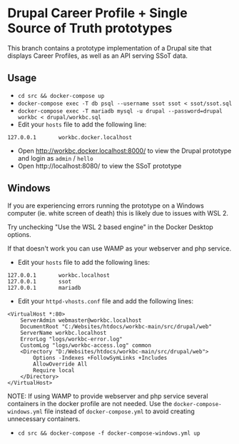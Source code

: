 Drupal Career Profile + Single Source of Truth prototypes
=========================================================

This branch contains a prototype implementation of a Drupal site that displays Career Profiles, as well as an API serving SSoT data.

## Usage

- `cd src && docker-compose up`
- `docker-compose exec -T db psql --username ssot ssot < ssot/ssot.sql`
- `docker-compose exec -T mariadb mysql -u drupal --password=drupal workbc < drupal/workbc.sql`
- Edit your `hosts` file to add the following line:
```
127.0.0.1       workbc.docker.localhost
```
- Open http://workbc.docker.localhost:8000/ to view the Drupal prototype and login as `admin` / `hello`
- Open http://localhost:8080/ to view the SSoT prototype


## Windows
If you are experiencing errors running the prototype on a Windows computer (ie. white screen of death) this is likely due to issues with WSL 2.

Try unchecking "Use the WSL 2 based engine" in the Docker Desktop options.

If that doesn't work you can use WAMP as your webserver and php service.

- Edit your `hosts` file to add the following lines:
```
127.0.0.1       workbc.localhost
127.0.0.1       ssot
127.0.0.1       mariadb
```
- Edit your `httpd-vhosts.conf` file and add the following lines:
```
<VirtualHost *:80>
    ServerAdmin webmaster@workbc.localhost
    DocumentRoot "C:/Websites/htdocs/workbc-main/src/drupal/web"
    ServerName workbc.localhost
    ErrorLog "logs/workbc-error.log"
    CustomLog "logs/workbc-access.log" common
  	<Directory "D:/Websites/htdocs/workbc-main/src/drupal/web">
	    Options -Indexes +FollowSymLinks +Includes
    	AllowOverride All   
    	Require local
  	</Directory>    
</VirtualHost>
```

NOTE: If using WAMP to provide webserver and php service several containers in the docker profile are not needed.
Use the `docker-compose-windows.yml` file instead of `docker-compose.yml` to avoid creating unnecessary containers.
- `cd src && docker-compose -f docker-compose-windows.yml up`
